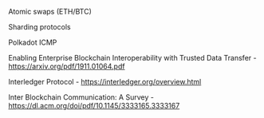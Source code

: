 Atomic swaps (ETH/BTC)

Sharding protocols

Polkadot ICMP

Enabling Enterprise Blockchain Interoperability with Trusted Data Transfer - https://arxiv.org/pdf/1911.01064.pdf

Interledger Protocol - https://interledger.org/overview.html

Inter Blockchain Communication: A Survey - https://dl.acm.org/doi/pdf/10.1145/3333165.3333167
